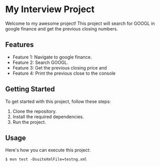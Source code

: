 # My Interview Project

Welcome to my awesome project! 
This project will search for GOOGL in google finance and get the previous closing numbers.

## Features

- Feature 1: Navigate to google finance.
- Feature 2: Search GOOGL.
- Feature 3: Get the previous closing price and
- Feature 4: Print the previous close to the console 

## Getting Started

To get started with this project, follow these steps:

1. Clone the repository.
2. Install the required dependencies.
3. Run the project.

## Usage

Here's how you can execute this project:

```terminal
$ mvn test -DsuiteXmlFile=testng.xml

